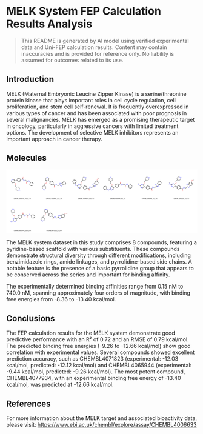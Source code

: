# MELK System FEP Calculation Results Analysis

> This README is generated by AI model using verified experimental data and Uni-FEP calculation results. Content may contain inaccuracies and is provided for reference only. No liability is assumed for outcomes related to its use.

## Introduction

MELK (Maternal Embryonic Leucine Zipper Kinase) is a serine/threonine protein kinase that plays important roles in cell cycle regulation, cell proliferation, and stem cell self-renewal. It is frequently overexpressed in various types of cancer and has been associated with poor prognosis in several malignancies. MELK has emerged as a promising therapeutic target in oncology, particularly in aggressive cancers with limited treatment options. The development of selective MELK inhibitors represents an important approach in cancer therapy.

## Molecules

![Molecular structures of representative compounds](mol_grid.png)

The MELK system dataset in this study comprises 8 compounds, featuring a pyridine-based scaffold with various substituents. These compounds demonstrate structural diversity through different modifications, including benzimidazole rings, amide linkages, and pyrrolidine-based side chains. A notable feature is the presence of a basic pyrrolidine group that appears to be conserved across the series and important for binding affinity.

The experimentally determined binding affinities range from 0.15 nM to 740.0 nM, spanning approximately four orders of magnitude, with binding free energies from -8.36 to -13.40 kcal/mol.

## Conclusions

The FEP calculation results for the MELK system demonstrate good predictive performance with an R² of 0.72 and an RMSE of 0.79 kcal/mol. The predicted binding free energies (-9.26 to -12.66 kcal/mol) show good correlation with experimental values. Several compounds showed excellent prediction accuracy, such as CHEMBL4071823 (experimental: -12.03 kcal/mol, predicted: -12.12 kcal/mol) and CHEMBL4065944 (experimental: -9.44 kcal/mol, predicted: -9.26 kcal/mol). The most potent compound, CHEMBL4077934, with an experimental binding free energy of -13.40 kcal/mol, was predicted at -12.66 kcal/mol.

## References

For more information about the MELK target and associated bioactivity data, please visit:
https://www.ebi.ac.uk/chembl/explore/assay/CHEMBL4006633 
